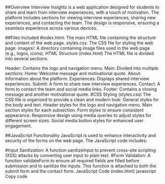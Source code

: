 ##Overview
Interview Insights is a web application designed for students to share and learn from interview experiences, with a touch of motivation. The platform includes sections for viewing interview experiences, sharing new experiences, and contacting the team. The design is responsive, ensuring a seamless experience across various devices.

##Files Included
#index.html: 
The main HTML file containing the structure and content of the web page.
styles.css: The CSS file for styling the web page.
images/: A directory containing image files used in the web page (e.g., logos, icons).
HTML Structure (index.html)
The HTML file is divided into several sections:

Header: Contains the logo and navigation menu.
Main: Divided into multiple sections:
Home: Welcome message and motivational quote.
About: Information about the platform.
Experiences: Displays shared interview experiences.
Submit: A form to share new interview experiences.
Contact: A form to contact the team and social media links.
Footer: Contains a closing message and another motivational quote.
#CSS Styling (styles.css)
The CSS file is organized to provide a clean and modern look:
General styles for the body and text.
Header styles for the logo and navigation menu.
Main section styles for each subsection.
Form styles to ensure consistent appearance.
Responsive design using media queries to adjust styles for different screen sizes.
Social media button styles for enhanced user engagement.

##JavaScript Functionality
JavaScript is used to enhance interactivity and security of the forms on the web page. The JavaScript code includes:

#Input Sanitization: A function sanitizeInput to prevent cross-site scripting (XSS) attacks by converting user input to plain text.
#Form Validation: A function validateForm to ensure all required fields are filled before submission and to sanitize the inputs. This function is attached to both the submit form and the contact form.
JavaScript Code (index.html)
javascript
Copy code
<script>
    // Function to sanitize user input
    function sanitizeInput(input) {
        const div = document.createElement('div');
        div.innerText = input;
        return div.innerHTML;
    }

    // Function to validate form inputs
    function validateForm(event) {
        event.preventDefault();
        
        const name = document.getElementById('name').value;
        const company = document.getElementById('company').value;
        const date = document.getElementById('date').value;
        const experience = document.getElementById('experience').value;

        if (!name || !company || !date || !experience) {
            alert('All fields are required!');
            return false;
        }

        // Sanitize user inputs
        const sanitizedInputs = {
            name: sanitizeInput(name),
            company: sanitizeInput(company),
            date: sanitizeInput(date),
            experience: sanitizeInput(experience)
        };

        // Assuming form submission via AJAX or other means
        console.log('Form submitted with sanitized inputs:', sanitizedInputs);
        alert('Form submitted successfully!');

        // Reset the form
        document.getElementById('submit-form').reset();
        return true;
    }

    document.addEventListener('DOMContentLoaded', () => {
        document.getElementById('submit-form').addEventListener('submit', validateForm);
        document.getElementById('contact-form').addEventListener('submit', validateForm);
    });
</script>
